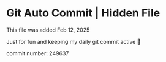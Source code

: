 # Git Auto Commit | Hidden File

This file was added Feb 12, 2025

Just for fun and keeping my daily git commit active 🤪

commit number: 249637
